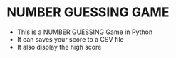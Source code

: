 # NUMBER GUESSING GAME 

* This is a NUMBER GUESSING Game in Python
* It can saves your score to a CSV file 
* It also display the high score
